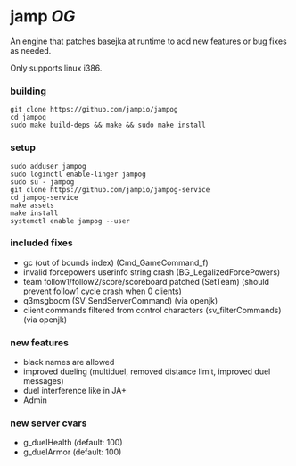 # jamp _*OG*_
An engine that patches basejka at runtime to add new features or bug fixes as needed.

Only supports linux i386.

### building
```shell
git clone https://github.com/jampio/jampog
cd jampog
sudo make build-deps && make && sudo make install
```

### setup
```shell
sudo adduser jampog
sudo loginctl enable-linger jampog
sudo su - jampog
git clone https://github.com/jampio/jampog-service
cd jampog-service
make assets
make install
systemctl enable jampog --user
```

### included fixes
* gc (out of bounds index) (Cmd_GameCommand_f)
* invalid forcepowers userinfo string crash (BG_LegalizedForcePowers)
* team follow1/follow2/score/scoreboard patched (SetTeam) (should prevent follow1 cycle crash when 0 clients)
* q3msgboom (SV_SendServerCommand) (via openjk)
* client commands filtered from control characters (sv_filterCommands) (via openjk)

### new features
* black names are allowed
* improved dueling (multiduel, removed distance limit, improved duel messages)
* duel interference like in JA+
* Admin

### new server cvars
* g_duelHealth (default: 100)
* g_duelArmor (default: 100)
